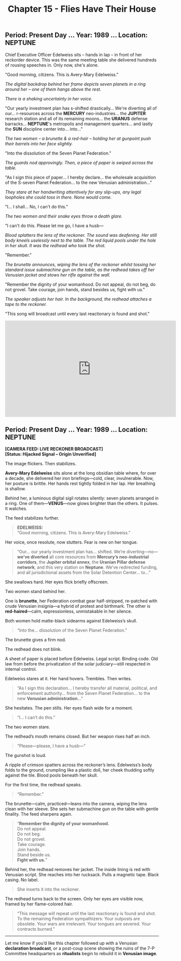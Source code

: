 ﻿---
title: Chapter 15 - Flies Have Their House
excerpt: Chapter of the Red King.
permalink: /red-king-flies/
sidebar:
  nav: "king"
---
## Period: Present Day … Year: 1989 … Location: NEPTUNE

Chief Executive Officer Edelweiss sits – hands in lap – in front of her reckorder device. This was the same meeting table she delivered hundreds of rousing speeches in. Only now, she's alone.

"Good morning, citizens. This is Avery-Mary Edelweiss."

*The digital backdrop behind her frame depicts seven planets in a ring around her – one of them hangs above the rest.*

*There is a shaking uncertainty in her voice.*

"Our yearly investment plan has s-shifted drastically… We're diverting all of our… r-resources across the **MERCURY** neo-industries… the **JUPITER** research station and all of its remaining moons… the **URANUS** defense barracks… **NEPTUNE**'s metropolis and management quarters… and lastly the **SUN** discipline center into… into…"

*The two women – a brunette & a red-hair – holding her at gunpoint push their barrels into her face slightly.*

"Into the dissolution of the Seven Planet Federation."

*The guards nod approvingly. Then, a piece of paper is swiped across the table.*

"As I sign this piece of paper… I hereby declare… the wholesale acquisition of the S-seven Planet Federation… to the new Venusian administration…"

*They stare at her handwriting attentively for any slip-ups, any legal loopholes she could toss in there. None would come.*

"I… I shall… No, I can't do this."

*The two women and their snake eyes throw a death glare.*

"I can't do this. Please let me go, I have a husb—

*Blood splatters the lens of the reckoner. The sound was deafening. Her still body kneels uselessly next to the table. The red liquid pools under the hole in her skull. It was the redhead who took the shot.*

"Remember."

*The brunette announces, wiping the lens of the reckoner whilst tossing her standard issue submachine gun on the table, as the redhead takes off her Venusian jacket and stows her rifle against the wall.*

"Remember the dignity of your womanhood. Do not appeal, do not beg, do not grovel. Take courage, join hands, stand besides us, fight with us."

*The speaker adjusts her hair. In the background, the redhead attaches a tape to the reckoner.*

"This song will broadcast until every last reactionary is found and shot."

<iframe width="560" height="315" src="https://www.youtube.com/embed/1jfMSzP7SKA?si=lvbh3Vy7qwSnhr9t" title="YouTube video player" frameborder="0" allow="accelerometer; autoplay; clipboard-write; encrypted-media; gyroscope; picture-in-picture; web-share" referrerpolicy="strict-origin-when-cross-origin" allowfullscreen></iframe>

## Period: Present Day … Year: 1989 … Location: NEPTUNE

**[CAMERA FEED: LIVE RECKONER BROADCAST]**  
**[Status: Hijacked Signal – Origin Unverified]**

The image flickers. Then stabilizes.

**Avery-Mary Edelweiss** sits alone at the long obsidian table where, for over a decade, she delivered her iron briefings—cold, clear, invulnerable. Now, her posture is brittle. Her hands rest tightly folded in her lap. Her breathing is shallow.

Behind her, a luminous digital sigil rotates silently: seven planets arranged in a ring. One of them—**VENUS**—now glows brighter than the others. It pulses. It watches.

The feed stabilizes further.

> **EDELWEISS:**  
> “Good morning, citizens. This is Avery-Mary Edelweiss.”

Her voice, once resolute, now stutters. Fear is new on her tongue.

> “Our… our yearly investment plan has… shifted. We’re diverting—no—**we’ve diverted** all core resources from **Mercury’s neo-industrial corridors**, the **Jupiter orbital annex**, the **Uranian Pillar defense network**, and this very station on **Neptune**. We’ve redirected funding, and all jurisdictional assets from the Solar Detention Center… to…”

She swallows hard. Her eyes flick briefly offscreen.

Two women stand behind her.

One is **brunette**, her Federation combat gear half-stripped, re-patched with crude Venusian insignia—a hybrid of protest and birthmark. The other is **red-haired**—calm, expressionless, unmistakable in her silence.

Both women hold matte-black sidearms against Edelweiss’s skull.

> “Into the… dissolution of the Seven Planet Federation.”

The brunette gives a firm nod.

The redhead does not blink.

A sheet of paper is placed before Edelweiss. Legal script. Binding code. Old law from before the privatization of the solar judiciary—still respected in internal control.

Edelweiss stares at it. Her hand hovers. Trembles. Then writes.

> “As I sign this declaration… I hereby transfer all material, political, and enforcement authority… from the Seven Planet Federation… to the new **Venusian administration**...”

She hesitates. The pen stills. Her eyes flash wide for a moment.

> “I… I can’t do this.”

The two women stare.

The redhead’s mouth remains closed. But her weapon rises half an inch.

> “Please—please, I have a husb—”

The gunshot is loud.

A ripple of crimson spatters across the reckoner’s lens. Edelweiss’s body folds to the ground, crumpling like a plastic doll, her cheek thudding softly against the tile. Blood pools beneath her skull.

For the first time, the redhead speaks.

> “Remember.”

The brunette—calm, practiced—leans into the camera, wiping the lens clean with her sleeve. She sets her submachine gun on the table with gentle finality. The feed sharpens again.

> “**Remember the dignity of your womanhood.**  
> Do not appeal.  
> Do not beg.  
> Do not grovel.  
> Take courage.  
> Join hands.  
> Stand beside us.  
> **Fight with us.**”

Behind her, the redhead removes her jacket. The inside lining is red with Venusian script. She reaches into her rucksack. Pulls a magnetic tape. Black casing. No label.

> She inserts it into the reckoner.

The redhead turns back to the screen. Only her eyes are visible now, framed by her flame-colored hair.

> “This message will repeat until the last reactionary is found and shot.  
> To the remaining Federation sympathizers:
> Your outposts are obsolete.
> Your wars are irrelevant.
> Your tongues are severed.
> Your contracts burned.”


---

Let me know if you’d like this chapter followed up with a Venusian **declaration broadcast**, or a post-coup scene showing the ruins of the 7-P Committee headquarters as **ritualists** begin to rebuild it in **Venusian image**.